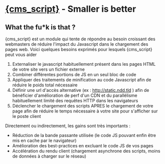 ﻿[{cms_script}](http://dev.cmsmadesimple.org/projects/cms_script) - Smaller is better
==================================================

What the fu*k is that ?
--------------------------------------

{cms_script} est un module qui tente de répondre au besoin croissant des webmasters de réduire l'impact du Javascript dans le chargement des pages web. Voici quelques besoins exprimés pour lesquels {cms_script} peut vous aider

1. Externaliser le javascript habituellement présent dans les pages HTML de votre site vers un fichier externe
2. Combiner différentes portions de JS en un seul bloc de code
3. Appliquer des traitements de minification au code Javascript afin de réduire le poids total nécessaire
4. Définir une url d'accès alternative (ex : http://static.ndd.tld ) afin de bénéficier d'amélioration de perf d'un CDN et du parallélisme habituellement limité des requêtes HTTP dans les navigateurs
5. Déclencher le chargement des scripts APRES le chargement de votre page afin de réduire le temps nécessaire à votre site pour s'afficher sur le poste client

Directement ou indirectement, les gains sont très importants :

- Réduction de la bande passante utilisée (le code JS pouvant enfin être mis en cache par le navigateur)
- Amélioration des best-practices en excluant le code JS de vos pages
- Accélération du rendu client (chargement asynchrone des scripts, moins de données à charger sur le réseau)
